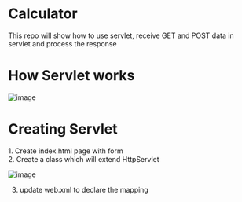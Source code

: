 # Calculator
This repo will show how to use servlet, receive GET and POST data in servlet and process the response 


<H1> How Servlet works</H1>

![image](https://github.com/fahminmd/Calculator/assets/75845854/06b4ca97-886e-4d06-ab3b-005ef85fb54b)

<H1> Creating Servlet </H1>
1. Create index.html page with form <br />
2. Create a class which will extend HttpServlet <br />


![image](https://github.com/fahminmd/Calculator/assets/75845854/26603fd8-2c88-4069-8b87-fb538d726b6c) 

3. update web.xml to declare the mapping
